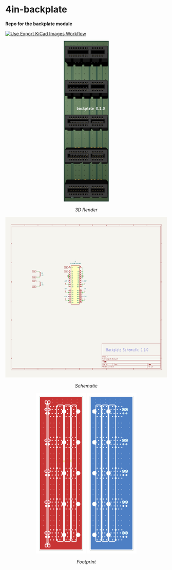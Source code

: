 # 4in-backplate

**Repo for the backplate module**

[![Use Export KiCad Images Workflow](https://github.com/sonicavionics/4in-backplate/actions/workflows/use-export-kicad.yml/badge.svg)](https://github.com/sonicavionics/4in-backplate/actions/workflows/use-export-kicad.yml)

<div align="center">

<img src="images/board.png" alt="3D Render" height="500"><br>
<p><em>3D Render</em></p>

<img src="images/sch.svg" alt="Schematic" height="500"><br>
<p><em>Schematic</em></p>

<img src="images/pcbf.svg" alt="Footprint Front" height="500">
<img src="images/pcbb.svg" alt="Footprint Back" height="500"><br>
<p><em>Footprint</em></p>

</div>
